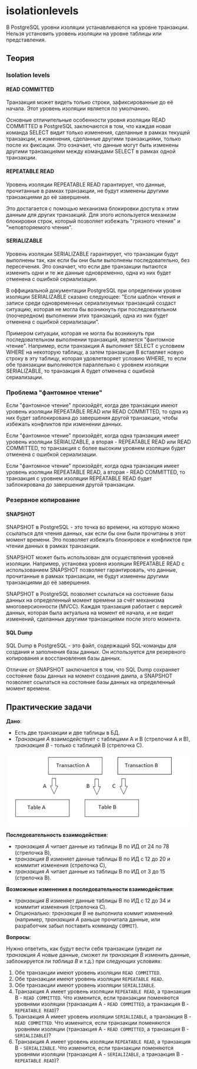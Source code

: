 # isolationlevels

В PostgreSQL уровни изоляции устанавливаются на уровне транзакции. Нельзя установить уровень изоляции на уровне таблицы или представления.

## Теория 

### Isolation levels

#### READ COMMITTED

Транзакция может видеть только строки, зафиксированные до её начала. 
Этот уровень изоляции является по умолчанию.

Основные отличительные особенности уровня изоляции READ COMMITTED в PostgreSQL заключаются в том, что каждая новая команда SELECT видит только изменения, сделанные в рамках текущей транзакции, и изменения, сделанные другими транзакциями, только после их фиксации. 
Это означает, что данные могут быть изменены другими транзакциями между командами SELECT в рамках одной транзакции.

#### REPEATABLE READ

Уровень изоляции REPEATABLE READ гарантирует, что данные, прочитанные в рамках транзакции, не будут изменены другими транзакциями до её завершения. 

Это достагается с помощью механизма блокировки доступа к этим данным для других транзакций. 
Для этого используется механизм блокировки строк, который позволяет избежать "грязного чтения" и "неповторяемого чтения".

#### SERIALIZABLE

Уровень изоляции SERIALIZABLE гарантирует, что транзакции будут выполнены так, как если бы они были выполнены последовательно, без пересечения. Это означает, что если две транзакции пытаются изменить одни и те же данные одновременно, одна из них будет отменена с ошибкой сериализации.

В оффициальной документации PostgreSQL при определении уровня изоляции SERIALIZABLE сказано следующее: "Если шаблон чтения и записи среди одновременных сериализуемых транзакций создаст ситуацию, которая не могла бы возникнуть при последовательном (поочередном) выполнении этих транзакций, одна из них будет отменена с ошибкой сериализации". 

Примером ситуации, которая не могла бы возникнуть при последовательном выполнении транзакций, является "фантомное чтение". Например, если транзакция A выполняет SELECT с условием WHERE на некоторую таблицу, а затем транзакция B вставляет новую строку в эту таблицу, которая удовлетворяет условию WHERE, то если обе транзакции выполняются параллельно с уровнем изоляции SERIALIZABLE, то транзакция A будет отменена с ошибкой сериализации.

### Проблема "фантомное чтение"

Если "фантомное чтение" произойдёт, когда две транзакции имеют уровень изоляции REPEATABLE READ или READ COMMITTED, то одна из них будет заблокирована до завершения другой транзакции, чтобы избежать конфликтов при изменении данных.

Если "фантомное чтение" произойдёт, когда одна транзакция имеет уровень изоляции SERIALIZABLE, а вторая - REPEATABLE READ или READ COMMITTED, то транзакция с более высоким уровнем изоляции будет отменена с ошибкой сериализации.

Если "фантомное чтение" произойдёт, когда одна транзакция имеет уровень изоляции REPEATABLE READ, а вторая - READ COMMITTED, то транзакция с уровнем изоляции REPEATABLE READ будет заблокирована до завершения другой транзакции.

### Резервное копирование 

#### SNAPSHOT

SNAPSHOT в PostgreSQL - это точка во времени, на которую можно ссылаться для чтения данных, как если бы они были прочитаны в этот момент времени. Это позволяет избежать блокировок и конфликтов при чтении данных в рамках транзакции.

SNAPSHOT может быть использован для осуществления уровней изоляции. 
Например, установка уровня изоляции REPEATABLE READ с использованием SNAPSHOT позволяет гарантировать, что данные, прочитанные в рамках транзакции, не будут изменены другими транзакциями до её завершения.

SNAPSHOT в PostgreSQL позволяет ссылаться на состояние базы данных на определенный момент времени за счёт механизма многоверсионности (MVCC). 
Каждая транзакция работает с версией данных, которая была актуальна на момент её начала, и не видит изменений, сделанных другими транзакциями после этого момента.

#### SQL Dump

SQL Dump в PostgreSQL - это файл, содержащий SQL-команды для создания и заполнения базы данных. Он используется для резервного копирования и восстановления базы данных. 

Отличие от SNAPSHOT заключается в том, что SQL Dump сохраняет состояние базы данных на момент создания дампа, а SNAPSHOT позволяет ссылаться на состояние базы данных на определенный момент времени.

## Практические задачи 

**Дано**: 
- Есть две транзакции и две таблицы в БД. 
- *Транзакция А* взаимодействует с таблицами А и B (стрелочки A и B), *транзакция B* - только с таблицей B (стрелочка C). 

![databases.isolationlevels](../../img/databases.isolationlevels.png)

**Последовательность взаимодействия**: 
- *транзакция А* читает данные из таблицы B по ИД от 24 по 78 (стрелочка B), 
- *транзакция B* изменяет данные таблицы B по ИД с 12 до 20 и коммитит изменения (стрелочка C), 
- *транзакция А* читает данные из таблицы B по ИД от 3 до 15 (стрелочка B). 

**Возможные изменения в последовательности взаимодействия**: 
- *транзакция B* изменяет данные таблицы B по ИД с 12 до 34 и коммитит изменения (стрелочка C).
- Опционально: *транзакция B* не выполнила коммит изменений (например, *транзакция А* раньше прочитала данные, или разработчик забыл поставить комманду `COMMIT`). 

**Вопросы**:

Нужно ответить, как будут вести себя транзакции (увидит ли *транзакция А* новые данные, сможет ли *транзакция B* изменить данные, заблокируется ли *таблица B* и т.д.) при следующих условиях: 
1. Обе транзакции имеют уровень изоляции `READ COMMITTED`. 
2. Обе транзакции имеют уровень изоляции `REPEATABLE READ`.
3. Обе транзакции имеют уровень изоляции `SERIALIZABLE`.
4. Транзакция А имеет уровень изоляции `REPEATABLE READ`, а транзакция B - `READ COMMITTED`. Что изменится, если транзакции поменяются уровнями изоляции (транзакция А - `READ COMMITTED`, а транзакция B - `REPEATABLE READ`)? 
5. Транзакция А имеет уровень изоляции `SERIALIZABLE`, а транзакция B - `READ COMMITTED`. Что изменится, если транзакции поменяются уровнями изоляции (транзакция А - `READ COMMITTED`, а транзакция B - `SERIALIZABLE`)? 
6. Транзакция А имеет уровень изоляции `REPEATABLE READ`, а транзакция B - `SERIALIZABLE`. Что изменится, если транзакции поменяются уровнями изоляции (транзакция А - `SERIALIZABLE`, а транзакция B - `REPEATABLE READ`)? 
